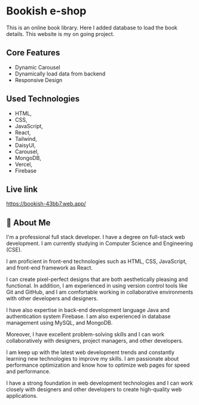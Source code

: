 # Bookish e-shop

This is an online book library. Here I added database to load the book details. This website is my on going project.

## Core Features

- Dynamic Carousel
- Dynamically load data from backend
- Responsive Design

## Used Technologies

- HTML, 
- CSS,
- JavaScript,
- React,
- Tailwind,
- DaisyUI,
- Carousel,
- MongoDB,
- Vercel,
- Firebase


## Live link

https://bookish-43bb7.web.app/

## 🚀 About Me
I'm a professional full stack developer. I have a degree on full-stack web development. I am currently studying in Computer Science and Engineering (CSE). 

I am proficient in front-end technologies such as HTML, CSS, JavaScript, and front-end framework as React. 

I can create pixel-perfect designs that are both aesthetically pleasing and functional. In addition, I am experienced in using version control tools like Git and GitHub, and I am comfortable working in collaborative environments with other developers and designers. 

I have also expertise in back-end development language Java and authentication system Firebase. I am also experienced in database management using MySQL, and MongoDB.

Moreover, I have excellent problem-solving skills and I can work collaboratively with designers, project managers, and other developers. 

I am keep up with the latest web development trends and constantly learning new technologies to improve my skills. I am passionate about performance optimization and know how to optimize web pages for speed and performance. 

I have a strong foundation in web development technologies and I can work closely with designers and other developers to create high-quality web applications.


